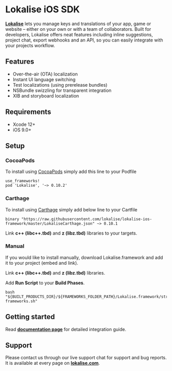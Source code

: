 # Lokalise iOS SDK

**[Lokalise](https://lokalise.com)** lets you manage keys and translations of your app, game or website – either on your own or with a team of collaborators. Built for developers, Lokalise offers neat features including inline suggestions, project chat, export webhooks and an API, so you can easily integrate with your projects workflow.

## Features

- Over-the-air (OTA) localization
- Instant UI language switching 
- Test localizations (using prerelease bundles)
- NSBundle swizzling for transparent integration
- XIB and storyboard localization

## Requirements

- Xcode 12+
- iOS 9.0+

## Setup 

### CocoaPods

To install using [CocoaPods](https://cocoapods.org) simply add this line to your Podfile

```
use_frameworks!
pod 'Lokalise', '~> 0.10.2'
```

### Carthage

To install using [Carthage](https://github.com/Carthage/Carthage) simply add below line to your Cartfile

```
binary "https://raw.githubusercontent.com/lokalise/lokalise-ios-framework/master/LokaliseCarthage.json" ~> 0.10.1
```

Link **c++ (libc++.tbd)** and **z (libz.tbd)** libraries to your targets.

### Manual

If you would like to install manually, download Lokalise.framework and add it to your project (embed and link).

Link **c++ (libc++.tbd)** and **z (libz.tbd)** libraries.

Add **Run Script** to your **Build Phases**.
```
bash "${BUILT_PRODUCTS_DIR}/${FRAMEWORKS_FOLDER_PATH}/Lokalise.framework/strip-frameworks.sh"
```

## Getting started

Read **[documentation page](https://lokalise.com/blog/getting-started-with-ios-localization/)** for detailed integration guide.

## Support

Please contact us through our live support chat for support and bug reports. It is available at every page on **[lokalise.com](https://lokalise.com)**.
